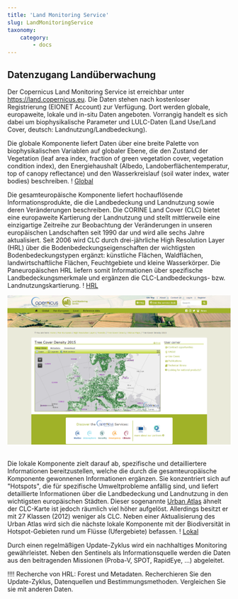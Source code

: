 ```yaml
---
title: 'Land Monitoring Service'
slug: LandMonitoringService
taxonomy:
    category:
        - docs
---
```


## Datenzugang Landüberwachung

Der Copernicus Land Monitoring Service ist erreichbar unter https://land.copernicus.eu. Die Daten stehen nach kostenloser Registrierung (EIONET Account) zur Verfügung.
Dort werden globale, europaweite, lokale und in-situ Daten angeboten. Vorrangig handelt es sich dabei um biophysikalische Parameter und LULC-Daten (Land Use/Land Cover, deutsch: Landnutzung/Landbedeckung).

Die globale Komponente liefert Daten über eine breite Palette von biophysikalischen Variablen auf globaler Ebene, die den Zustand der Vegetation (leaf area index, fraction of green vegetation cover, vegetation condition index), den Energiehaushalt (Albedo, Landoberflächentemperatur, top of canopy reflectance) und den Wasserkreislauf (soil water index, water bodies) beschreiben.
! [Global](https://land.copernicus.eu/global/)

Die gesamteuropäische Komponente liefert hochauflösende Informationsprodukte, die die Landbedeckung und Landnutzung sowie deren Veränderungen beschreiben. Die CORINE Land Cover (CLC) bietet eine europaweite Kartierung der Landnutzung und stellt mittlerweile eine einzigartige Zeitreihe zur Beobachtung der Veränderungen in unseren europäischen Landschaften seit 1990 dar und wird alle sechs Jahre aktualisiert. Seit 2006 wird CLC durch drei-jährliche High Resolution Layer (HRL) über die Bodenbedeckungseigenschaften der wichtigsten Bodenbedeckungstypen ergänzt: künstliche Flächen, Waldflächen, landwirtschaftliche Flächen, Feuchtgebiete und kleine Wasserkörper. Die Paneuropäischen HRL liefern somit Informationen über spezifische Landbedeckungsmerkmale und ergänzen die CLC-Landbedeckungs- bzw. Landnutzungskartierung.
! [HRL](https://land.copernicus.eu/pan-european/high-resolution-layers)

![HRL-forest](HRL_Forest.png)
<br><br>

Die lokale Komponente zielt darauf ab, spezifische und detailliertere Informationen bereitzustellen, welche die durch die gesamteuropäische Komponente gewonnenen Informationen ergänzen. Sie konzentriert sich auf "Hotspots", die für spezifische Umweltprobleme anfällig sind, und liefert detaillierte Informationen über die Landbedeckung und Landnutzung in den wichtigsten europäischen Städten. Dieser sogenannte [Urban Atlas](https://land.copernicus.eu/local/urban-atlas) ähnelt der CLC-Karte ist jedoch räumlich viel höher aufgelöst. Allerdings besitzt er mit 27 Klassen (2012) weniger als CLC.
Neben einer Aktualisierung des Urban Atlas wird sich die nächste lokale Komponente mit der Biodiversität in Hotspot-Gebieten rund um Flüsse (Ufergebiete) befassen.
! [Lokal](https://land.copernicus.eu/local)

Durch einen regelmäßigen Update-Zyklus wird ein nachhaltiges Monitoring gewährleistet. Neben den Sentinels als Informationsquelle werden die Daten aus den beitragenden Missionen (Proba-V, SPOT, RapidEye, …) abgeleitet.

!!!! Recherche von HRL: Forest und Metadaten. Recherchieren Sie den Update-Zyklus, Datenquellen und Bestimmungsmethoden. Vergleichen Sie sie mit anderen Daten.
